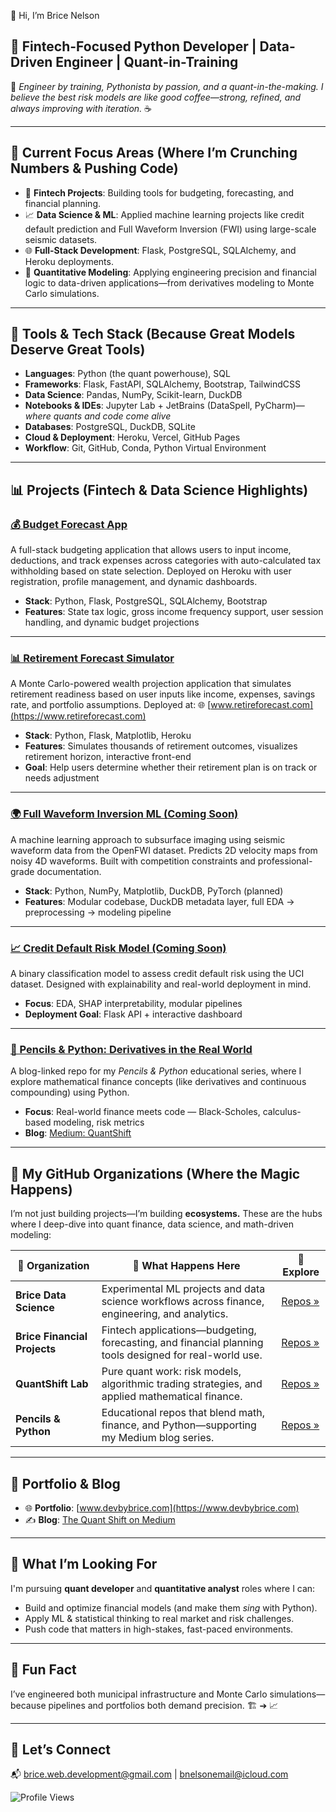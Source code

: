 👋 Hi, I’m Brice Nelson

## 💼 Fintech-Focused Python Developer | Data-Driven Engineer | Quant-in-Training

🧮 *Engineer by training, Pythonista by passion, and a quant-in-the-making. I believe the best risk models are like good coffee—strong, refined, and always improving with iteration.* ☕

---

## 🚀 Current Focus Areas (Where I’m Crunching Numbers & Pushing Code)

- 🧠 **Fintech Projects**: Building tools for budgeting, forecasting, and financial planning.
- 📈 **Data Science & ML**: Applied machine learning projects like credit default prediction and Full Waveform Inversion (FWI) using large-scale seismic datasets.
- 🌐 **Full-Stack Development**: Flask, PostgreSQL, SQLAlchemy, and Heroku deployments.
- 🧪 **Quantitative Modeling**: Applying engineering precision and financial logic to data-driven applications—from derivatives modeling to Monte Carlo simulations.

---

## 🔨 Tools & Tech Stack (Because Great Models Deserve Great Tools)

- **Languages**: Python (the quant powerhouse), SQL  
- **Frameworks**: Flask, FastAPI, SQLAlchemy, Bootstrap, TailwindCSS  
- **Data Science**: Pandas, NumPy, Scikit-learn, DuckDB  
- **Notebooks & IDEs**: Jupyter Lab + JetBrains (DataSpell, PyCharm)—*where quants and code come alive*  
- **Databases**: PostgreSQL, DuckDB, SQLite  
- **Cloud & Deployment**: Heroku, Vercel, GitHub Pages  
- **Workflow**: Git, GitHub, Conda, Python Virtual Environment  

---

## 📊 Projects (Fintech & Data Science Highlights)

### [💰 Budget Forecast App](https://github.com/Brice-Financial-Projects/Financial-App)  
A full-stack budgeting application that allows users to input income, deductions, and track expenses across categories with auto-calculated tax withholding based on state selection. Deployed on Heroku with user registration, profile management, and dynamic dashboards.

- **Stack**: Python, Flask, PostgreSQL, SQLAlchemy, Bootstrap  
- **Features**: State tax logic, gross income frequency support, user session handling, and dynamic budget projections

---

### [📊 Retirement Forecast Simulator](https://github.com/bnelsonemail/Wealth_Journey_Projections)  
A Monte Carlo-powered wealth projection application that simulates retirement readiness based on user inputs like income, expenses, savings rate, and portfolio assumptions. Deployed at: 🌐 [www.retireforecast.com](https://www.retireforecast.com)

- **Stack**: Python, Flask, Matplotlib, Heroku  
- **Features**: Simulates thousands of retirement outcomes, visualizes retirement horizon, interactive front-end  
- **Goal**: Help users determine whether their retirement plan is on track or needs adjustment

---

### [🌍 Full Waveform Inversion ML (Coming Soon)]()  
A machine learning approach to subsurface imaging using seismic waveform data from the OpenFWI dataset. Predicts 2D velocity maps from noisy 4D waveforms. Built with competition constraints and professional-grade documentation.

- **Stack**: Python, NumPy, Matplotlib, DuckDB, PyTorch (planned)  
- **Features**: Modular codebase, DuckDB metadata layer, full EDA → preprocessing → modeling pipeline  

---

### [📈 Credit Default Risk Model (Coming Soon)](https://github.com/Brice-Data-Science/Credit-Risk-Assessment)  
A binary classification model to assess credit default risk using the UCI dataset. Designed with explainability and real-world deployment in mind.

- **Focus**: EDA, SHAP interpretability, modular pipelines  
- **Deployment Goal**: Flask API + interactive dashboard  

---

### [📘 Pencils & Python: Derivatives in the Real World](https://github.com/Pencils-and-Python/Pencils-Python-Derivatives)  
A blog-linked repo for my *Pencils & Python* educational series, where I explore mathematical finance concepts (like derivatives and continuous compounding) using Python.

- **Focus**: Real-world finance meets code — Black-Scholes, calculus-based modeling, risk metrics  
- **Blog**: [Medium: QuantShift](https://medium.com/@quantshift)

---

## 🏢 My GitHub Organizations (Where the Magic Happens)

I’m not just building projects—I’m building **ecosystems.** These are the hubs where I deep-dive into quant finance, data science, and math-driven modeling:

| 🚀 **Organization** | 🧠 **What Happens Here** | 🔗 **Explore** |
|---------------------|--------------------------|---------------|
| **Brice Data Science** | Experimental ML projects and data science workflows across finance, engineering, and analytics. | [Repos »](https://github.com/orgs/Brice-Data-Science/repositories) |
| **Brice Financial Projects** | Fintech applications—budgeting, forecasting, and financial planning tools designed for real-world use. | [Repos »](https://github.com/Brice-Financial-Projects) |
| **QuantShift Lab** | Pure quant work: risk models, algorithmic trading strategies, and applied mathematical finance. | [Repos »](https://github.com/QuantShift-Lab) |
| **Pencils & Python** | Educational repos that blend math, finance, and Python—supporting my Medium blog series. | [Repos »](https://github.com/Pencils-and-Python) |

---

## 💼 Portfolio & Blog

- 🌐 **Portfolio**: [www.devbybrice.com](https://www.devbybrice.com)  
- ✍️ **Blog**: [The Quant Shift on Medium](https://medium.com/@quantshift)

---

## 🎯 What I’m Looking For

I'm pursuing **quant developer** and **quantitative analyst** roles where I can:

- Build and optimize financial models (and make them *sing* with Python).  
- Apply ML & statistical thinking to real market and risk challenges.  
- Push code that matters in high-stakes, fast-paced environments.

---

## 🤖 Fun Fact

I’ve engineered both municipal infrastructure and Monte Carlo simulations—because pipelines and portfolios both demand precision. 🏗️ ➔ 📈

---

## 🤝 Let’s Connect

📬 brice.web.development@gmail.com | bnelsonemail@icloud.com

![Profile Views](https://komarev.com/ghpvc/?username=bnelsonemail)


<!---
bnelsonemail/bnelsonemail is a ✨ special ✨ repository because its `README.md` (this file) appears on your GitHub profile.
You can click the Preview link to take a look at your changes.
--->
